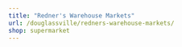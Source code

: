 ```yaml
---
title: "Redner's Warehouse Markets"
url: /douglassville/redners-warehouse-markets/
shop: supermarket
---
```

